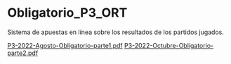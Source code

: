 # Obligatorio_P3_ORT
Sistema de apuestas en línea  sobre los resultados de los partidos jugados.


[P3-2022-Agosto-Obligatorio-parte1.pdf](https://github.com/id-mello/Obligatorio_P3_ORT/files/10260827/P3-2022-Agosto-Obligatorio-parte1.pdf)
[P3-2022-Octubre-Obligatorio-parte2.pdf](https://github.com/id-mello/Obligatorio_P3_ORT/files/10260828/P3-2022-Octubre-Obligatorio-parte2.pdf)
